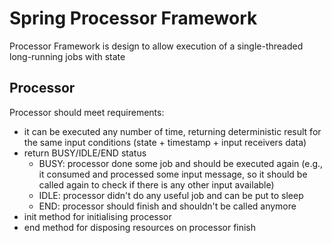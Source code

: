 # Spring Processor Framework

Processor Framework is design to allow execution of a single-threaded long-running jobs with state <br>

## Processor
Processor should meet requirements:
* it can be executed any number of time, returning deterministic result for the same input conditions (state + timestamp + input receivers data)
* return BUSY/IDLE/END status
  * BUSY: processor done some job and should be executed again (e.g., it consumed and processed some input message, so it should be called again to check if there is any other input available)
  * IDLE: processor didn't do any useful job and can be put to sleep
  * END: processor should finish and shouldn't be called anymore
* init method for initialising processor
* end method for disposing resources on processor finish

